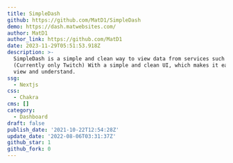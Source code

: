 ```yaml
---
title: SimpleDash
github: https://github.com/MatD1/SimpleDash
demo: https://dash.matwebsites.com/
author: MatD1
author_link: https://github.com/MatD1
date: 2023-11-29T05:51:53.918Z
description: >-
  SimpleDash is a simple and clean way to view data from services such as Twitch
  (Currently only Twitch) With a simple and clean UI, which makes it easy to
  view and understand.
ssg:
  - Nextjs
css:
  - Chakra
cms: []
category:
  - Dashboard
draft: false
publish_date: '2021-10-22T12:54:28Z'
update_date: '2022-08-06T03:31:37Z'
github_star: 1
github_fork: 0
---
```

